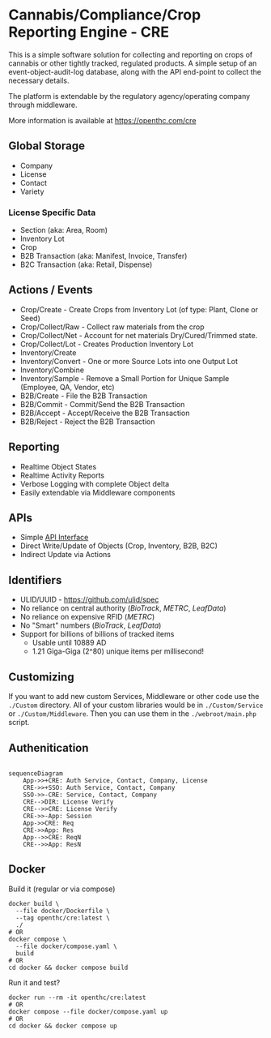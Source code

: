 # Cannabis/Compliance/Crop Reporting Engine - CRE

This is a simple software solution for collecting and reporting on crops of cannabis or other tightly tracked, regulated products.
A simple setup of an event-object-audit-log database, along with the API end-point to collect the necessary details.

The platform is extendable by the regulatory agency/operating company through middleware.

More information is available at https://openthc.com/cre


## Global Storage

 * Company
 * License
 * Contact
 * Variety


### License Specific Data

 * Section (aka: Area, Room)
 * Inventory Lot
 * Crop
 * B2B Transaction (aka: Manifest, Invoice, Transfer)
 * B2C Transaction (aka: Retail, Dispense)


## Actions / Events

 * Crop/Create - Create Crops from Inventory Lot (of type: Plant, Clone or Seed)
 * Crop/Collect/Raw - Collect raw materials from the crop
 * Crop/Collect/Net - Account for net materials Dry/Cured/Trimmed state.
 * Crop/Collect/Lot - Creates Production Inventory Lot
 * Inventory/Create
 * Inventory/Convert - One or more Source Lots into one Output Lot
 * Inventory/Combine
 * Inventory/Sample - Remove a Small Portion for Unique Sample (Employee, QA, Vendor, etc)
 * B2B/Create - File the B2B Transaction
 * B2B/Commit - Commit/Send the B2B Transaction
 * B2B/Accept - Accept/Receive the B2B Transaction
 * B2B/Reject - Reject the B2B Transaction


## Reporting

 * Realtime Object States
 * Realtime Activity Reports
 * Verbose Logging with complete Object delta
 * Easily extendable via Middleware components


## APIs

 * Simple [API Interface](https://api.openthc.org/)
 * Direct Write/Update of Objects (Crop, Inventory, B2B, B2C)
 * Indirect Update via Actions


## Identifiers

 * ULID/UUID - https://github.com/ulid/spec
 * No reliance on central authority (*BioTrack*, *METRC*, *LeafData*)
 * No reliance on expensive RFID (*METRC*)
 * No "Smart" numbers (*BioTrack*, *LeafData*)
 * Support for billions of billions of tracked items
   * Usable until 10889 AD
   * 1.21 Giga-Giga (2^80) unique items per millisecond!


## Customizing

If you want to add new custom Services, Middleware or other code use the `./Custom` directory.
All of your custom libraries would be in `./Custom/Service` or `./Custom/Middleware`.
Then you can use them in the `./webroot/main.php` script.


## Authenitication

```mermaid

sequenceDiagram
    App->>+CRE: Auth Service, Contact, Company, License
    CRE->>+SSO: Auth Service, Contact, Company
    SSO->>-CRE: Service, Contact, Company
    CRE-->DIR: License Verify
    CRE-->>CRE: License Verify
    CRE->>-App: Session
    App->>CRE: Req
    CRE->>App: Res
    App-->>CRE: ReqN
    CRE-->>App: ResN
```


## Docker

Build it (regular or via compose)

```shell
docker build \
  --file docker/Dockerfile \
  --tag openthc/cre:latest \
  ./
# OR
docker compose \
  --file docker/compose.yaml \
  build
# OR
cd docker && docker compose build
```


Run it and test?

```shell
docker run --rm -it openthc/cre:latest
# OR
docker compose --file docker/compose.yaml up
# OR
cd docker && docker compose up
```

